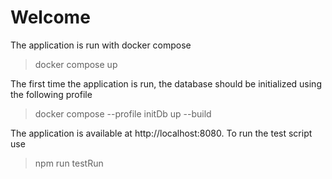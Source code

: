 # Welcome
The application is run with docker compose

> docker compose up

The first time the application is run, the database should be initialized
using the following profile

> docker compose --profile initDb up --build

The application is available at http://localhost:8080.
To run the test script use

> npm run testRun

